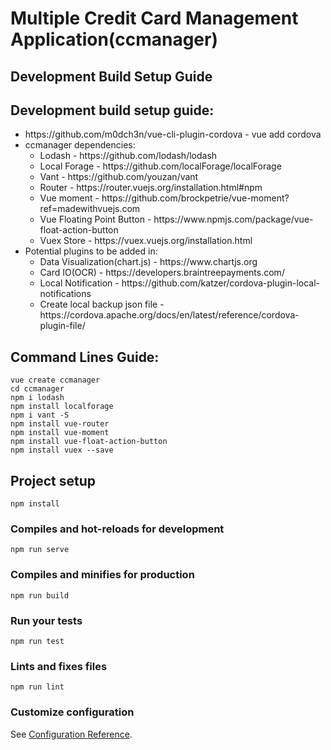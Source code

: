 # Multiple Credit Card Management Application(ccmanager)


## Development Build Setup Guide

<h2>Development build setup guide:</h2>
<ul>
  <li>https://github.com/m0dch3n/vue-cli-plugin-cordova - vue add cordova</li>
  <li>ccmanager dependencies:
    <ul>
      <li>Lodash - https://github.com/lodash/lodash</li>
      <li>Local Forage - https://github.com/localForage/localForage</li>
      <li>Vant - https://github.com/youzan/vant</li>
      <li>Router - https://router.vuejs.org/installation.html#npm</li>
      <li>Vue moment - https://github.com/brockpetrie/vue-moment?ref=madewithvuejs.com</li>
      <li>Vue Floating Point Button - https://www.npmjs.com/package/vue-float-action-button</li>
      <li>Vuex Store - https://vuex.vuejs.org/installation.html</li>
    </ul>
  </li>
  <li>Potential plugins to be added in:
    <ul>
      <li>Data Visualization(chart.js) - https://www.chartjs.org</li>
      <li>Card IO(OCR) - https://developers.braintreepayments.com/</li>
      <li>Local Notification - https://github.com/katzer/cordova-plugin-local-notifications</li>
      <li>Create local backup json file - https://cordova.apache.org/docs/en/latest/reference/cordova-plugin-file/</li>
    </ul>
  </li>
</ul>

## Command Lines Guide:
```
vue create ccmanager
cd ccmanager
npm i lodash
npm install localforage
npm i vant -S
npm install vue-router
npm install vue-moment
npm install vue-float-action-button
npm install vuex --save
```

## Project setup
```
npm install
```

### Compiles and hot-reloads for development
```
npm run serve
```

### Compiles and minifies for production
```
npm run build
```

### Run your tests
```
npm run test
```

### Lints and fixes files
```
npm run lint
```

### Customize configuration
See [Configuration Reference](https://cli.vuejs.org/config/).
